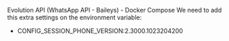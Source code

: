Evolution API (WhatsApp API - Baileys) - Docker Compose
We need to add this extra settings on the environment variable:
 - CONFIG_SESSION_PHONE_VERSION:2.3000.1023204200
